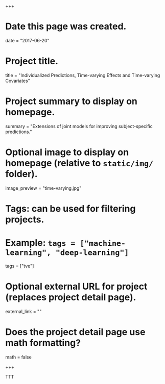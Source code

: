 +++
# Date this page was created.
date = "2017-06-20"

# Project title.
title = "Individualized Predictions, Time-varying Effects and Time-varying Covariates"

# Project summary to display on homepage.
summary = "Extensions of joint models for improving subject-specific predictions."

# Optional image to display on homepage (relative to `static/img/` folder).
image_preview = "time-varying.jpg"

# Tags: can be used for filtering projects.
# Example: `tags = ["machine-learning", "deep-learning"]`
tags = ["tve"]

# Optional external URL for project (replaces project detail page).
external_link = ""

# Does the project detail page use math formatting?
math = false

+++

TTT



